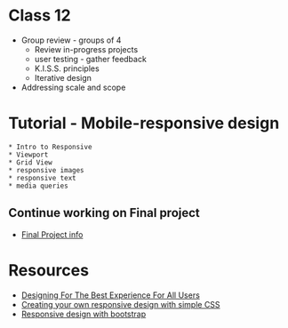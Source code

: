 # Class 12

* Group review - groups of 4
	* Review in-progress projects
	* user testing - gather feedback
	* K.I.S.S. principles
	* Iterative design
* Addressing scale and scope

# Tutorial - Mobile-responsive design
	* Intro to Responsive 
	* Viewport
	* Grid View
	* responsive images
	* responsive text
	* media queries

## Continue working on Final project
* [Final Project info](../../projects/final_project.md)

# Resources
* [Designing For The Best Experience For All Users](https://www.w3schools.com/Css/css_rwd_intro.asp)
* [Creating your own responsive design with simple CSS](https://www.w3schools.com/Css/css_responsive_intro.asp)
* [Responsive design with bootstrap](https://www.w3schools.com/Css/trycss_rwd_bootstrap.htm)  


